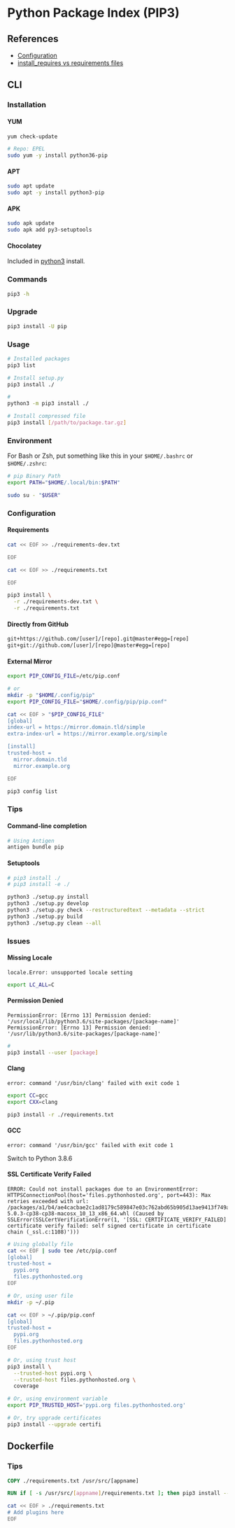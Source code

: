# Python Package Index (PIP3)

## References

- [Configuration](https://pip.pypa.io/en/stable/user_guide/#configuration)
- [install_requires vs requirements files](https://packaging.python.org/discussions/install-requires-vs-requirements/)

## CLI

### Installation

#### YUM

```sh
yum check-update

# Repo: EPEL
sudo yum -y install python36-pip
```

#### APT

```sh
sudo apt update
sudo apt -y install python3-pip
```

#### APK

```sh
sudo apk update
sudo apk add py3-setuptools
```

#### Chocolatey

Included in [python3](/python/python3.md#chocolatey) install.

### Commands

```sh
pip3 -h
```

### Upgrade

```sh
pip3 install -U pip
```

### Usage

```sh
# Installed packages
pip3 list

# Install setup.py
pip3 install ./

#
python3 -m pip3 install ./

# Install compressed file
pip3 install [/path/to/package.tar.gz]
```

### Environment

For Bash or Zsh, put something like this in your `$HOME/.bashrc` or `$HOME/.zshrc`:

```sh
# pip Binary Path
export PATH="$HOME/.local/bin:$PATH"
```

```sh
sudo su - "$USER"
```

### Configuration

#### Requirements

```sh
cat << EOF >> ./requirements-dev.txt

EOF

cat << EOF >> ./requirements.txt

EOF
```

```sh
pip3 install \
  -r ./requirements-dev.txt \
  -r ./requirements.txt
```

#### Directly from GitHub

```txt
git+https://github.com/[user]/[repo].git@master#egg=[repo]
git+git://github.com/[user]/[repo]@master#egg=[repo]
```

#### External Mirror

```sh
export PIP_CONFIG_FILE=/etc/pip.conf

# or
mkdir -p "$HOME/.config/pip"
export PIP_CONFIG_FILE="$HOME/.config/pip/pip.conf"
```

```sh
cat << EOF > "$PIP_CONFIG_FILE"
[global]
index-url = https://mirror.domain.tld/simple
extra-index-url = https://mirror.example.org/simple

[install]
trusted-host =
  mirror.domain.tld
  mirror.example.org

EOF
```

```sh
pip3 config list
```

### Tips

#### Command-line completion

```sh
# Using Antigen
antigen bundle pip
```

#### Setuptools

```sh
# pip3 install ./
# pip3 install -e ./

python3 ./setup.py install
python3 ./setup.py develop
python3 ./setup.py check --restructuredtext --metadata --strict
python3 ./setup.py build
python3 ./setup.py clean --all
```

### Issues

#### Missing Locale

```log
locale.Error: unsupported locale setting
```

```sh
export LC_ALL=C
```

#### Permission Denied

```log
PermissionError: [Errno 13] Permission denied: '/usr/local/lib/python3.6/site-packages/[package-name]'
PermissionError: [Errno 13] Permission denied: '/usr/lib/python3.6/site-packages/[package-name]'
```

```sh
#
pip3 install --user [package]
```

<!-- #### Package Finder

```log
ImportError: cannot import name 'PackageFinder' from 'pip._internal.index' (/usr/lib/python3.8/site-packages/pip/_internal/index/__init__.py)
```

```sh
python3 -m ensurepip --upgrade
``` -->

#### Clang

```log
error: command '/usr/bin/clang' failed with exit code 1
```

```sh
export CC=gcc
export CXX=clang

pip3 install -r ./requirements.txt
```

#### GCC

```log
error: command '/usr/bin/gcc' failed with exit code 1
```

Switch to Python 3.8.6

#### SSL Certificate Verify Failed

```log
ERROR: Could not install packages due to an EnvironmentError: HTTPSConnectionPool(host='files.pythonhosted.org', port=443): Max retries exceeded with url: /packages/a1/b4/ae4cacbae2c1ad8179c589847e03c762abd65b905d13ae9413f749a71591/coverage-5.0.3-cp38-cp38-macosx_10_13_x86_64.whl (Caused by SSLError(SSLCertVerificationError(1, '[SSL: CERTIFICATE_VERIFY_FAILED] certificate verify failed: self signed certificate in certificate chain (_ssl.c:1108)')))
```

```sh
# Using globally file
cat << EOF | sudo tee /etc/pip.conf
[global]
trusted-host =
  pypi.org
  files.pythonhosted.org
EOF

# Or, using user file
mkdir -p ~/.pip

cat << EOF > ~/.pip/pip.conf
[global]
trusted-host =
  pypi.org
  files.pythonhosted.org
EOF

# Or, using trust host
pip3 install \
  --trusted-host pypi.org \
  --trusted-host files.pythonhosted.org \
  coverage

# Or, using environment variable
export PIP_TRUSTED_HOST='pypi.org files.pythonhosted.org'
```

```sh
# Or, try upgrade certificates
pip3 install --upgrade certifi
```

## Dockerfile

### Tips

```Dockerfile
COPY ./requirements.txt /usr/src/[appname]

RUN if [ -s /usr/src/[appname]/requirements.txt ]; then pip3 install --no-cache-dir -r /usr/src/[appname]/requirements.txt; fi
```

```sh
cat << EOF > ./requirements.txt
# Add plugins here
EOF
```
